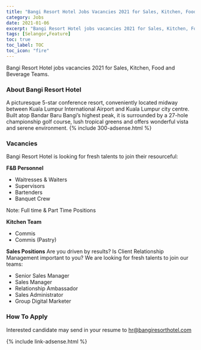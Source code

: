 ```yaml
---
title: "Bangi Resort Hotel Jobs Vacancies 2021 for Sales, Kitchen, Food and Beverage Teams" 
category: Jobs 
date: 2021-01-06
excerpt: "Bangi Resort Hotel jobs vacancies 2021 for Sales, Kitchen, Food and Beverage Teams" 
tags: [Selangor,Feature] 
toc: true 
toc_label: TOC 
toc_icon: "fire" 
--- 
```


Bangi Resort Hotel jobs vacancies 2021 for Sales, Kitchen, Food and Beverage Teams. 
### About Bangi Resort Hotel
A picturesque 5-star conference resort, conveniently located midway between Kuala Lumpur International Airport and Kuala Lumpur city centre. Built atop Bandar Baru Bangi’s highest peak, it is surrounded by a 27-hole championship golf course, lush tropical greens and offers wonderful vista and serene environment.
{% include 300-adsense.html %} 
### Vacancies
Bangi Resort Hotel is looking for fresh talents to join their resourceful:

**F&B Personnel**
- Waitresses & Waiters
- Supervisors
- Bartenders
- Banquet Crew

Note: Full time & Part Time Positions

**Kitchen Team**
- Commis
- Commis (Pastry)

**Sales Positions**
Are you driven by results? Is Client Relationship Management important to you? We are looking for fresh talents to join our teams:
- Senior Sales Manager
- Sales Manager
- Relationship Ambassador
- Sales Administrator
- Group Digital Marketer

### How To Apply
Interested candidate may send in your resume to hr@bangiresorthotel.com

{% include link-adsense.html %} 